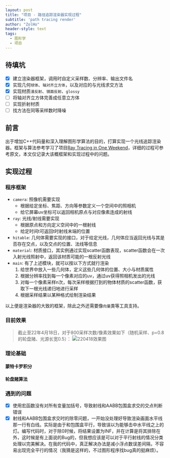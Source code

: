 ```yaml
---
layout: post
title: "项目 - 路径追踪渲染器实现过程"
subtitle: 'path tracing render'
author: "ZolHo"
header-style: text
tags:
  - 图形学
  - 项目
---
```



## 待填坑

- [x] 建立渲染器框架，调用时自定义采样数、分辨率、输出文件名
- [x] 实现几何`球体`、`轴对齐立方体`，以及对应的与光线求交方法
- [x] 实现材质`漫反射`、`镜面反射`、`glossy`
- [ ] 将轴对齐立方体完善成任意立方体
- [ ] 实现折射材质
- [ ] 找方法在同等采样数时降噪  

## 前言

出于增加C++代码量和深入理解图形学算法的目的，打算实现一个光线追踪渲染器。框架与算法参考学习了项目[Ray Tracing in One Weekend](https://blog.csdn.net/xiji333/article/details/108730223)，详细的过程可参考原文，本文仅记录大该概框架和实现过程中的问题。

## 实现过程

### 程序框架

- `camera`: 照像机需要实现
  - 根据给定坐标、焦距、方向等参数定义一个空间中的照相机
  - 给它屏幕uv坐标可以返回相机原点与对应像素连成的射线
- `ray`: 光线/射线需要实现
  - 根据原点和方向定义空间中的一根射线
  - 给定时间t可返回t时射线末端的位置
- `hitable`: 几何体需要实现的接口，对于给定光线，几何体应当返回光线与其是否存在交点，以及交点的位置、法线等信息
- `material`: 材质接口，其实例通过实现scatter函数表现，scatter函数会在一次入射光线照射中，返回该材质可能的一根反射光线
- `main`: 有了上述模块，就可以按以下方式就行渲染
  1. 给世界中放入一些几何体，定义这些几何体的位置、大小与材质属性
  2. 根据分辨率找到每一个像素对应的uv，通过uv获得照相机发出的光线
  3. 对每一个像素采样n次，每次采样根据打到的物体材质的scatter函数，获取下一根光线递归地进行采样
  4. 根据采样结果以某种格式绘制渲染结果

以上便是渲染器的大致的框架，除此之外还需要像`向量`类等工具支持。

### 目前效果

> 截止至22年4月18日，对于800采样次数/像素效果如下（随机采样、p=0.8的轮盘赌、光源长宽0.5）：
![220418效果图](/img/note/2022-04-18-19-18-30.png)

### 理论基础

#### 蒙特卡罗积分

#### 轮盘赌算法

### 遇到的问题

- [x] 使用宏函数没有对所有变量加括号，导致射线和AABB包围盒求交的交点判断错误
- [x] 射线和AABB包围盒求交时的除零问题，一开始没处理好导致渲染画面水平线那一行有白线。实际是由于和包围盒平行，导致误以为能够击中水平线之上的灯。编写代码时，对于除0时候，将结果设置为INF，并在计算是将其排除在外，这时候是有上面说的Bug的，但我想应该是可以对于平行射线的情况分类处理以完美解决。在我的代码中，真正解决办法是减小浮点数误差间隔，不容易出现完全平行的情况（我猜是这样的，不过图形程序找bug真的挺麻烦）。
